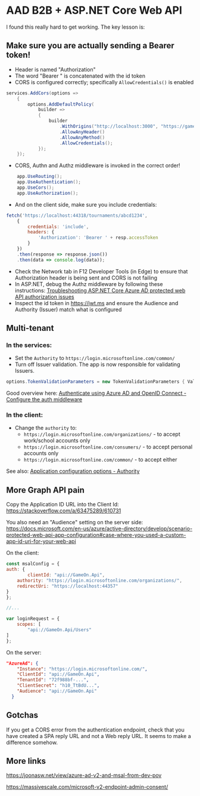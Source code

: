 # AAD B2B + ASP.NET Core Web API

I found this really hard to get working. The key lesson is:

## Make sure you are actually sending a Bearer token!

* Header is named "Authorization"
* The word "Bearer " is concatenated with the id token
* CORS is configured correctly; specifically `AllowCredentials()` is enabled

```csharp
services.AddCors(options =>
    {
        options.AddDefaultPolicy(
            builder =>
            {
                builder
                    .WithOrigins("http://localhost:3000", "https://gameon.nz", "https://localhost:44357")
                    .AllowAnyHeader()
                    .AllowAnyMethod()
                    .AllowCredentials();
            });
    });
```

* CORS, Authn and Authz middleware is invoked in the correct order!

```csharp
    app.UseRouting();
    app.UseAuthentication();
    app.UseCors();
    app.UseAuthorization();
```

* And on the client side, make sure you include credentials:

```javascript
fetch('https://localhost:44318/tournaments/abcd1234', 
    { 
        credentials: 'include', 
        headers: { 
            'Authorization': 'Bearer ' + resp.accessToken 
        }
    })
    .then(response => response.json())
    .then(data => console.log(data));
```

* Check the Network tab in F12 Developer Tools (in Edge) to ensure that Authorization header is being sent and CORS is not failing
* In ASP.NET, debug the Authz middleware by following these instructions: [Troubleshooting ASP.NET Core Azure AD protected web API authorization issues](https://blogs.aaddevsup.xyz/2019/12/troubleshooting-asp-net-core-azure-ad-protected-web-api-authorization-issues/)
* Inspect the id token in <https://jwt.ms> and ensure the Audience and Authority (Issuer) match what is configured

## Multi-tenant

### In the services:

* Set the `Authority` to `https://login.microsoftonline.com/common/`
* Turn off Issuer validation. The app is now responsible for validating Issuers.

```csharp
options.TokenValidationParameters = new TokenValidationParameters { ValidateIssuer = false };
```

Good overview here: [Authenticate using Azure AD and OpenID Connect - Configure the auth middleware](https://docs.microsoft.com/en-us/azure/architecture/multitenant-identity/authenticate#configure-the-auth-middleware)

### In the client:

* Change the `authority` to: 
  * `https://login.microsoftonline.com/organizations/` - to accept  work/school accounts only
  * `https://login.microsoftonline.com/consumers/` - to accept personal accounts only
  * `https://login.microsoftonline.com/common/` - to accept either

See also: [Application configuration options - Authority](https://docs.microsoft.com/en-us/azure/active-directory/develop/msal-client-application-configuration#authority)

## More Graph API pain

Copy the Application ID URL into the Client Id: <https://stackoverflow.com/a/63475289/610731>

You also need an "Audience" setting on the server side: <https://docs.microsoft.com/en-us/azure/active-directory/develop/scenario-protected-web-api-app-configuration#case-where-you-used-a-custom-app-id-uri-for-your-web-api>

On the client: 

```javascript
const msalConfig = {
auth: {
        clientId: "api://GameOn.Api",
    authority: "https://login.microsoftonline.com/organizations/",
    redirectUri: "https://localhost:44357"
}
};

//...

var loginRequest = {
    scopes: [
        "api://GameOn.Api/Users"
] 
};

```

On the server:

```json
"AzureAd": {
    "Instance": "https://login.microsoftonline.com/",
    "ClientId": "api://GameOn.Api",
    "TenantId": "72f988bf-...",
    "ClientSecret": "h10_TtBdU...",
    "Audience": "api://GameOn.Api"
  }
```

## Gotchas

If you get a CORS error from the authentication endpoint, check that you have created a SPA reply URL and not a Web reply URL. It seems to make a difference somehow.

## More links

<https://joonasw.net/view/azure-ad-v2-and-msal-from-dev-pov>

<https://massivescale.com/microsoft-v2-endpoint-admin-consent/>
